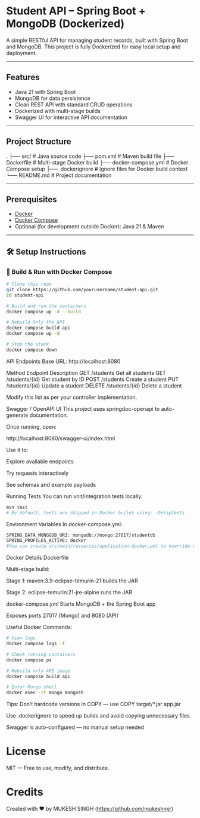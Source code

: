 # Student API – Spring Boot + MongoDB (Dockerized)

A simple RESTful API for managing student records, built with Spring Boot and MongoDB. This project is fully Dockerized for easy local setup and deployment.

---

## Features

- Java 21 with Spring Boot
- MongoDB for data persistence
- Clean REST API with standard CRUD operations
- Dockerized with multi-stage builds
- Swagger UI for interactive API documentation

---

## Project Structure

.
├── src/ # Java source code
├── pom.xml # Maven build file
├── Dockerfile # Multi-stage Docker build
├── docker-compose.yml # Docker Compose setup
├── .dockerignore # Ignore files for Docker build context
└── README.md # Project documentation

---

## Prerequisites

- [Docker](https://www.docker.com/products/docker-desktop)
- [Docker Compose](https://docs.docker.com/compose/)
- Optional (for development outside Docker): Java 21 & Maven

---

## 🛠️ Setup Instructions

### 🔨 Build & Run with Docker Compose

```bash
# Clone this repo
git clone https://github.com/yourusername/student-api.git
cd student-api

# Build and run the containers
docker compose up -d --build

# Rebuild Only the API
docker compose build api
docker compose up -d

# Stop the stack
docker compose down
```
API Endpoints
Base URL: http://localhost:8080

Method	Endpoint	Description
GET	/students	Get all students
GET	/students/{id}	Get student by ID
POST	/students	Create a student
PUT	/students/{id}	Update a student
DELETE	/students/{id}	Delete a student

Modify this list as per your controller implementation.

Swagger / OpenAPI UI
This project uses springdoc-openapi to auto-generate documentation.

Once running, open:

http://localhost:8080/swagger-ui/index.html

Use it to:

Explore available endpoints

Try requests interactively

See schemas and example payloads

Running Tests
You can run unit/integration tests locally:

```bash
mvn test
# By default, tests are skipped in Docker builds using: -DskipTests
```

Environment Variables
In docker-compose.yml:

```bash
SPRING_DATA_MONGODB_URI: mongodb://mongo:27017/studentdb
SPRING_PROFILES_ACTIVE: docker
#You can create src/main/resources/application-docker.yml to override configuration in Docker.
```

Docker Details
Dockerfile

Multi-stage build:

Stage 1: maven:3.9-eclipse-temurin-21 builds the JAR

Stage 2: eclipse-temurin:21-jre-alpine runs the JAR

docker-compose.yml
Starts MongoDB + the Spring Boot app

Exposes ports 27017 (Mongo) and 8080 (API)

Useful Docker Commands:
```bash
# View logs	
docker compose logs -f

# Check running containers	
docker compose ps

# Rebuild only API image	
docker compose build api

# Enter Mongo shell	
docker exec -it mongo mongosh

```

Tips:
Don’t hardcode versions in COPY — use COPY target/*.jar app.jar

Use .dockerignore to speed up builds and avoid copying unnecessary files

Swagger is auto-configured — no manual setup needed

# License
MIT — Free to use, modify, and distribute.

# Credits
Created with ❤️ by MUKESH SINGH (https://github.com/mukeshmjr)